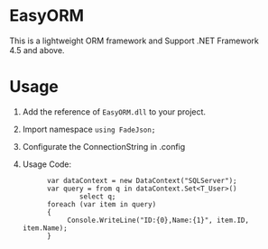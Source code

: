 # EasyORM

This is a lightweight ORM framework and Support .NET Framework 4.5 and above.

# Usage

1. Add the reference of `EasyORM.dll` to your project.
2. Import namespace `using FadeJson;`
3. Configurate the ConnectionString in .config
4. Usage Code:
        

	         var dataContext = new DataContext("SQLServer");  
	         var query = from q in dataContext.Set<T_User>()
	    		     select q;
	    	 foreach (var item in query)
	    	 {
	    	      Console.WriteLine("ID:{0},Name:{1}", item.ID, item.Name);
	    	 }
    	 
	
	



